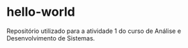 # hello-world
Repositório utilizado para a atividade 1 do curso de Análise e Desenvolvimento de Sistemas.
